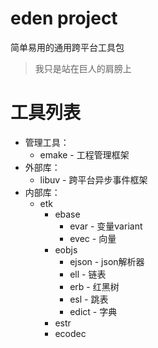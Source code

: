 # eden project

  简单易用的通用跨平台工具包

> 我只是站在巨人的肩膀上

# 工具列表

* 管理工具：
    * emake   - 工程管理框架
* 外部库：
    * libuv   - 跨平台异步事件框架
* 内部库：
    * etk
        * ebase
            * evar   - 变量variant
            * evec   - 向量
        * eobjs
            * ejson  - json解析器
            * ell    - 链表
            * erb    - 红黑树
            * esl    - 跳表
            * edict  - 字典
        * estr
        * ecodec
        
